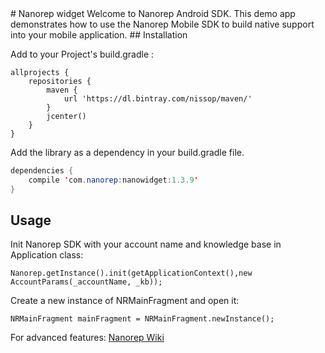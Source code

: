 <snippet>
  <content>
# Nanorep widget
Welcome to Nanorep Android SDK. This demo app demonstrates how to use the Nanorep Mobile SDK to build native support into your mobile application.
## Installation

Add to your Project's build.gradle :
```
allprojects {
    repositories {
        maven {
            url 'https://dl.bintray.com/nissop/maven/'
        }
        jcenter()
    }
}
```

Add the library as a dependency in your build.gradle file.
```java
dependencies {
    compile 'com.nanorep:nanowidget:1.3.9'
}
```
## Usage
Init Nanorep SDK with your account name and knowledge base in Application class:
```
Nanorep.getInstance().init(getApplicationContext(),new AccountParams(_accountName, _kb));
```

Create a new instance of NRMainFragment and open it:
```
NRMainFragment mainFragment = NRMainFragment.newInstance();
```
For advanced features:
[Nanorep Wiki](https://github.com/nanorepsdk/AndroidWidgetApp/wiki)



</content>
</snippet>
